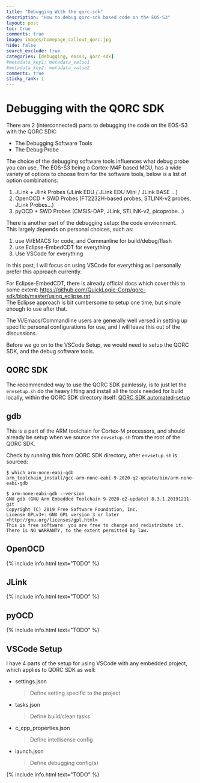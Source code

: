 ```yaml
---
title: "Debugging With the qorc-sdk"
description: "How to debug qorc-sdk based code on the EOS-S3"
layout: post
toc: true
comments: true
image: images/homepage_callout_qorc.jpg
hide: false
search_exclude: true
categories: [debugging, eoss3, qorc-sdk]
#metadata_key1: metadata_value1
#metadata_key2: metadata_value2
comments: true
sticky_rank: 1
---
```


# Debugging with the QORC SDK

There are 2 (interconnected) parts to debugging the code on the EOS-S3 with the QORC SDK:

- The Debugging Software Tools
- The Debug Probe

The choice of the debugging software tools influences what debug probe you can use.
The EOS-S3 being a Cortex-M4F based MCU, has a wide variety of options to choose from for the software tools, below is a list of option combinations:

1. JLink + Jlink Probes (JLink EDU / JLink EDU Mini / JLink BASE ...)
2. OpenOCD + SWD Probes (FT2232H-based probes, STLINK-v2 probes, JLink Probes...)
3. pyOCD + SWD Probes (CMSIS-DAP, JLink, STLINK-v2, picoprobe...)

There is another part of the debugging setup: the code environment.  
This largely depends on personal choices, such as:
1. use Vi/EMACS for code, and Commanline for build/debug/flash
2. use Eclipse-EmbedCDT for everything
3. Use VSCode for everything

In this post, I will focus on using VSCode for everything as I personally prefer this approach currently.

For Eclipse-EmbedCDT, there is already official docs which cover this to some extent: https://github.com/QuickLogic-Corp/qorc-sdk/blob/master/using_eclipse.rst  
The Eclipse approach is bit cumbersome to setup one time, but simple enough to use after that.

The Vi/Emacs/Commandline users are generally well versed in setting up specific personal configurations for use, and I will leave this out of the discussions.

Before we go on to the VSCode Setup, we would need to setup the QORC SDK, and the debug software tools.

## QORC SDK

The recommended way to use the QORC SDK painlessly, is to just let the `envsetup.sh` do the heavy lifting and install all the tools needed for build locally, within the QORC SDK directory itself: [QORC SDK automated-setup](https://github.com/QuickLogic-Corp/qorc-sdk/blob/master/quickstart.rst#automated-setup)

## gdb

This is a part of the ARM toolchain for Cortex-M processors, and should already be setup when we source the `envsetup.sh` from the root of the QORC SDK.

Check by running this from QORC SDK directory, after `envsetup.sh` is sourced:
```
$ which arm-none-eabi-gdb
arm_toolchain_install/gcc-arm-none-eabi-9-2020-q2-update/bin/arm-none-eabi-gdb

$ arm-none-eabi-gdb --version
GNU gdb (GNU Arm Embedded Toolchain 9-2020-q2-update) 8.3.1.20191211-git
Copyright (C) 2019 Free Software Foundation, Inc.
License GPLv3+: GNU GPL version 3 or later <http://gnu.org/licenses/gpl.html>
This is free software: you are free to change and redistribute it.
There is NO WARRANTY, to the extent permitted by law.
```

## OpenOCD
{% include info.html text="TODO" %}

## JLink
{% include info.html text="TODO" %}

## pyOCD
{% include info.html text="TODO" %}

## VSCode Setup

I have 4 parts of the setup for using VSCode with any embedded project, which applies to QORC SDK as well:

- settings.json
  > Define setting specific to the project
- tasks.json
  > Define build/clean tasks
- c_cpp_properties.json
  > Define intellisense config
- launch.json
  > Define debugging config(s)

{% include info.html text="TODO" %}